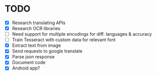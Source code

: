 TODO
====

- [x] Research translating APIs
- [x] Research OCR libraries
- [ ] Need support for multiple encodings for diff. languages & accuracy
- [ ] Train Tesseract with custom data for relevant font
- [x] Extract text from image
- [x] Send requests to google translate
- [x] Parse json response
- [x] Document code
- [x] Android app?
